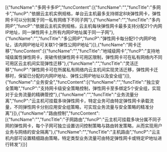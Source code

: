 [{"funcName":"多网卡多IP","funcContent":[{"funcName":"","funcTitle":"多网卡","funcP":"依据云主机实例规格，单台云主机最多支持绑定8块弹性网卡，弹性网卡可以分别属于同一私有网络下不同子网"},{"funcName":"","funcTitle":"多内网IP","funcP":"依据云主机实例规格，云主机每块弹性网卡最多支持分配21个内网IP地址，同一弹性网卡上所有内网IP地址属于同一子网"},{"funcName":"","funcTitle":"多公网IP","funcP":"弹性网卡每分配1个内网IP地址，该内网IP地址可关联1个弹性公网IP地址"}]},{"funcName":"网卡迁移","funcContent":[{"funcName":"","funcTitle":"地域级网卡","funcP":"支持地域级属性弹性网卡，突破传统弹性网卡可用区限制，弹性网卡可在私有网络内不同可用区云主机间实现弹性迁移"},{"funcName":"","funcTitle":"灵活迁移","funcP":"弹性网卡可在所属私有网络内云主机间实现灵活迁移，弹性网卡迁移时，保留已分配的内网IP地址、弹性公网IP地址以及安全组"}]},{"funcName":"业务安全","funcContent":[{"funcName":"","funcTitle":"独立安全策略","funcP":"支持网卡级安全策略控制，弹性网卡至多绑定5个安全组，实现对于业务流量的精确管控"},{"funcName":"","funcTitle":"业务流量分离","funcP":"云主机可挂载多块弹性网卡，特定业务可由特定弹性网卡承载流量，不同弹性网卡分别应用安全组策略，可实现业务流量与安全策略的精准分离"}]},{"funcName":"路由控制","funcContent":[{"funcName":"","funcTitle":"子网路由","funcP":"云主机可挂载多块分属不同子网的弹性网卡，每个子网可独立设置访问控制策略与路由转发策略，从而实现用户业务与网络的安全隔离"},{"funcName":"","funcTitle":"主机路由","funcP":"云主机内部可设置精细路由策略，特定类型业务流量可由特定弹性网卡或特定IP地址进行转发"}]}]